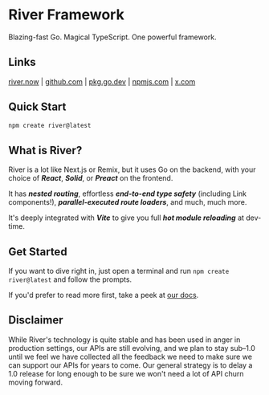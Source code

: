 # River Framework

Blazing-fast Go. Magical TypeScript. One powerful framework.

## Links

[river.now](https://river.now) |
[github.com](https://github.com/river-now/river) |
[pkg.go.dev](https://pkg.go.dev/github.com/river-now/river) |
[npmjs.com](https://www.npmjs.com/package/river.now) |
[x.com](https://x.com/riverframework)

## Quick Start

```sh
npm create river@latest
```

## What is River?

River is a lot like Next.js or Remix, but it uses Go on the backend, with your
choice of **_React_**, **_Solid_**, or **_Preact_** on the frontend.

It has **_nested routing_**, effortless **_end-to-end type safety_** (including
Link components!), **_parallel-executed route loaders_**, and much, much more.

It's deeply integrated with **_Vite_** to give you full **_hot module
reloading_** at dev-time.

## Get Started

If you want to dive right in, just open a terminal and run
`npm create river@latest` and follow the prompts.

If you'd prefer to read more first, take a peek at
[our docs](https://river.now/docs).

## Disclaimer

While River's technology is quite stable and has been used in anger in
production settings, our APIs are still evolving, and we plan to stay sub–1.0
until we feel we have collected all the feedback we need to make sure we can
support our APIs for years to come. Our general strategy is to delay a 1.0
release for long enough to be sure we won't need a lot of API churn moving
forward.

